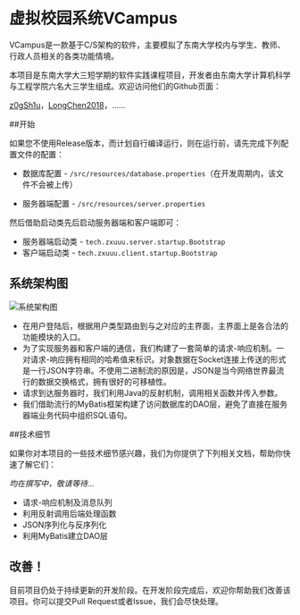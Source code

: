 # 虚拟校园系统VCampus

VCampus是一款基于C/S架构的软件，主要模拟了东南大学校内与学生、教师、行政人员相关的各类功能情境。

本项目是东南大学大三短学期的软件实践课程项目，开发者由东南大学计算机科学与工程学院六名大三学生组成。欢迎访问他们的Github页面：

[z0gSh1u](https://github.com/z0gSh1u)，[LongChen2018](https://github.com/LongChen2018)，……

##开始

如果您不使用Release版本，而计划自行编译运行，则在运行前，请先完成下列配置文件的配置：

- 数据库配置 - `/src/resources/database.properties`（在开发周期内，该文件不会被上传）

- 服务器端配置 - `/src/resources/server.properties`

然后借助启动类先后启动服务器端和客户端即可：

- 服务器端启动类 - `tech.zxuuu.server.startup.Bootstrap`
- 客户端启动类 - `tech.zxuuu.client.startup.Bootstrap`

## 系统架构图

![系统架构图](https://s2.ax1x.com/2019/08/23/mD6lHs.jpg)

- 在用户登陆后，根据用户类型路由到与之对应的主界面，主界面上是各合法的功能模块的入口。
- 为了实现服务器和客户端的通信，我们构建了一套简单的请求-响应机制。一对请求-响应拥有相同的哈希值来标识。对象数据在Socket连接上传送的形式是一行JSON字符串。不使用二进制流的原因是，JSON是当今网络世界最流行的数据交换格式，拥有很好的可移植性。
- 请求到达服务器时，我们利用Java的反射机制，调用相关函数并传入参数。
- 我们借助流行的MyBatis框架构建了访问数据库的DAO层，避免了直接在服务器端业务代码中组织SQL语句。

##技术细节

如果你对本项目的一些技术细节感兴趣，我们为你提供了下列相关文档，帮助你快速了解它们：

*均在撰写中，敬请等待...*

- 请求-响应机制及消息队列 
- 利用反射调用后端处理函数
- JSON序列化与反序列化
- 利用MyBatis建立DAO层

## 改善！

目前项目仍处于持续更新的开发阶段。在开发阶段完成后，欢迎你帮助我们改善该项目。你可以提交Pull Request或者Issue，我们会尽快处理。